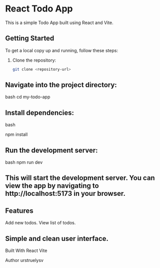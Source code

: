 # React Todo App

This is a simple Todo App built using React and Vite.

## Getting Started

To get a local copy up and running, follow these steps:

1. Clone the repository:

   ```bash
   git clone <repository-url>
   ```

## Navigate into the project directory:

bash
cd my-todo-app

## Install dependencies:

bash

npm install

## Run the development server:

bash
npm run dev

## This will start the development server. You can view the app by navigating to http://localhost:5173 in your browser.

## Features

Add new todos.
View list of todos.

## Simple and clean user interface.

Built With
React
Vite

Author
urstruelysv
